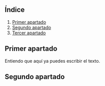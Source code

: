 ## Índice
1. [Primer apartado](#id1)
2. [Segundo apartado](#id2)
3. [Tercer apartado](#id3)
## Primer apartado<a name="id1"></a>
Entiendo que aquí ya puedes escribir el texto.
## Segundo apartado <a name="id2"></a>